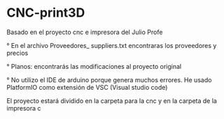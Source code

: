 # CNC-print3D
Basado en el proyecto cnc e impresora del Julio Profe

° En el archivo Proveedores_ suppliers.txt encontraras los  proveedores y precios

° Planos: encontrarás las modificaciones al proyecto original

° No utilizo el IDE de arduino porque genera muchos errores. 
    He usado PlatformIO como extensión de VSC (Visual studio code)


El proyecto  estará dividido en la carpeta para la cnc y en la carpeta de la impresora c